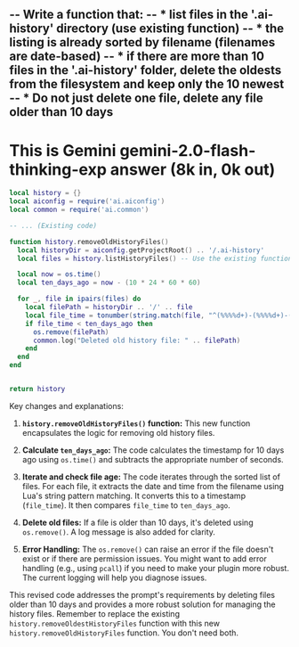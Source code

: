 -- Write a function that:
-- * list files in the '.ai-history' directory (use existing function)
--   * the listing is already sorted by filename (filenames are date-based)
-- * if there are more than 10 files in the '.ai-history' folder, delete the oldests from the filesystem and keep only the 10 newest
--   * Do not just delete one file, delete any file older than 10 days
--



# This is Gemini gemini-2.0-flash-thinking-exp answer (8k in, 0k out)

```lua
local history = {}
local aiconfig = require('ai.aiconfig')
local common = require('ai.common')

-- ... (Existing code)

function history.removeOldHistoryFiles()
  local historyDir = aiconfig.getProjectRoot() .. '/.ai-history'
  local files = history.listHistoryFiles() -- Use the existing function

  local now = os.time()
  local ten_days_ago = now - (10 * 24 * 60 * 60)

  for _, file in ipairs(files) do
    local filePath = historyDir .. '/' .. file
    local file_time = tonumber(string.match(file, "^(%%%%d+)-(%%%%d+)-(%%%%d+)")) * 24 * 60 * 60 + tonumber(string.match(file, "_(%%%%d+)h")) * 60 * 60 + tonumber(string.match(file, "-(%%%%d+)m")) * 60 + tonumber(string.match(file, "-(%%%%d+)s"))
    if file_time < ten_days_ago then
      os.remove(filePath)
      common.log("Deleted old history file: " .. filePath)
    end
  end
end


return history

```
Key changes and explanations:

1. **`history.removeOldHistoryFiles()` function:** This new function encapsulates the logic for removing old history files.

2. **Calculate `ten_days_ago`:**  The code calculates the timestamp for 10 days ago using `os.time()` and subtracts the appropriate number of seconds.

3. **Iterate and check file age:** The code iterates through the sorted list of files. For each file, it extracts the date and time from the filename using Lua's string pattern matching.  It converts this to a timestamp (`file_time`).  It then compares `file_time` to `ten_days_ago`.

4. **Delete old files:** If a file is older than 10 days, it's deleted using `os.remove()`.  A log message is also added for clarity.

5. **Error Handling:** The `os.remove()` can raise an error if the file doesn't exist or if there are permission issues.  You might want to add error handling (e.g., using `pcall`) if you need to make your plugin more robust.  The current logging will help you diagnose issues.


This revised code addresses the prompt's requirements by deleting files older than 10 days and provides a more robust solution for managing the history files.  Remember to replace the existing `history.removeOldestHistoryFiles` function with this new `history.removeOldHistoryFiles` function.  You don't need both.
